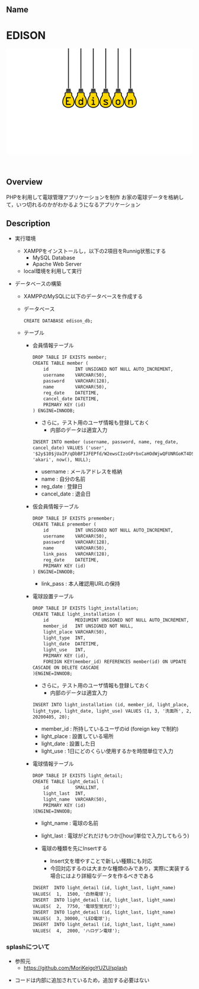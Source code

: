 ## Name

EDISON
====

![logo](./edison_logo.png)

</br>

## Overview

PHPを利用して電球管理アプリケーションを制作
お家の電球データを格納して，いつ切れるのかがわかるようになるアプリケーション

## Description

* 実行環境
    - XAMPPをインストールし，以下の2項目をRunnig状態にする
        - MySQL Database
        - Apache Web Server
    - local環境を利用して実行

* データベースの構築
    - XAMPPのMySQLに以下のデータベースを作成する
    - データベース
        ``` 
        CREATE DATABASE edison_db;
        ```

    - テーブル
        - 会員情報テーブル
            ``` 
            DROP TABLE IF EXISTS member;
            CREATE TABLE member (
                id          INT UNSIGNED NOT NULL AUTO_INCREMENT,
                username   	VARCHAR(50),
                password   	VARCHAR(128),
                name     	VARCHAR(50),
                reg_date   	DATETIME,
                cancel_date DATETIME,
                PRIMARY KEY (id)
            ) ENGINE=INNODB;
            ```
            - さらに，テスト用のユーザ情報も登録しておく
                - 内部のデータは適宜入力
            ```
            INSERT INTO member (username, password, name, reg_date, cancel_date) VALUES ('user', '$2y$10$jUaIP/qDbBFIJFEPfd/W2ewsCIzoGPrbxCaHOdWjwQFUNRGoKT4DS', 'akari', now(), NULL);
            ```

            - username      : メールアドレスを格納
            - name          : 自分の名前
            - reg_date      : 登録日
            - cancel_date   : 退会日

        

        - 仮会員情報テーブル
            ``` 
            DROP TABLE IF EXISTS premember;
            CREATE TABLE premember (
                id          INT UNSIGNED NOT NULL AUTO_INCREMENT,
                username   	VARCHAR(50),
                password   	VARCHAR(128),
                name     	VARCHAR(50),
                link_pass   VARCHAR(128),
                reg_date   	DATETIME,
                PRIMARY KEY (id)
            ) ENGINE=INNODB;
            ```

            - link_pass : 本人確認用URLの保持

        - 電球設置テーブル
            ``` 
            DROP TABLE IF EXISTS light_installation;
            CREATE TABLE light_installation (
                id          MEDIUMINT UNSIGNED NOT NULL AUTO_INCREMENT,
                member_id   INT UNSIGNED NOT NULL,
                light_place VARCHAR(50),
                light_type  INT,
                light_date  DATETIME,
                light_use   INT,
                PRIMARY KEY (id),
                FOREIGN KEY(member_id) REFERENCES member(id) ON UPDATE CASCADE ON DELETE CASCADE
            )ENGINE=INNODB;
            ```
            - さらに，テスト用のユーザ情報も登録しておく
                - 内部のデータは適宜入力
            ```
            INSERT INTO light_installation (id, member_id, light_place, light_type, light_date, light_use) VALUES (1, 3, '洗面所', 2, 20200405, 20);
            ```
            - member_id   : 所持しているユーザのid (foreign key で制約)
            - light_place : 設置している場所
            - light_date  : 設置した日
            - light_use   : 1日にどのくらい使用するかを時間単位で入力

        - 電球情報テーブル
            ``` 
            DROP TABLE IF EXISTS light_detail;
            CREATE TABLE light_detail (
                id          SMALLINT,
                light_last  INT,
                light_name  VARCHAR(50),
                PRIMARY KEY (id)
            )ENGINE=INNODB;
            ```

            - light_name : 電球の名前
            - light_last : 電球がどれだけもつか([hour]単位で入力してもらう)

            - 電球の種類を先にInsertする
                - Insert文を増やすことで新しい種類にも対応
                - 今回対応するのは大まかな種類のみであり，実際に実装する場合にはより詳細なデータを作るべきである
            ``` 
            INSERT  INTO light_detail (id, light_last, light_name) VALUES(  1,  1500, '白熱電球');
            INSERT  INTO light_detail (id, light_last, light_name) VALUES(  2,  7750, '電球型蛍光灯');
            INSERT  INTO light_detail (id, light_last, light_name) VALUES(  3, 30000, 'LED電球');
            INSERT  INTO light_detail (id, light_last, light_name) VALUES(  4,  2000, 'ハロゲン電球');
            ```

### splashについて

* 参照元
    - https://github.com/MoriKeigoYUZU/splash
- コードは内部に追加されているため，追加する必要はない